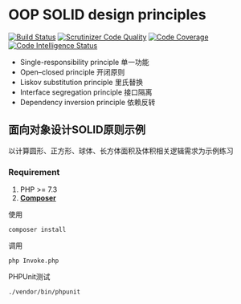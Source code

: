 # OOP SOLID design principles  
[![Build Status](https://travis-ci.org/angrygun/solid.svg?branch=master)](https://travis-ci.org/angrygun/solid) [![Scrutinizer Code Quality](https://scrutinizer-ci.com/g/angrygun/solid/badges/quality-score.png?b=master)](https://scrutinizer-ci.com/g/angrygun/solid/?branch=master) [![Code Coverage](https://scrutinizer-ci.com/g/angrygun/solid/badges/coverage.png?b=master)](https://scrutinizer-ci.com/g/angrygun/solid/?branch=master) [![Code Intelligence Status](https://scrutinizer-ci.com/g/angrygun/solid/badges/code-intelligence.svg?b=master)](https://scrutinizer-ci.com/code-intelligence)

* Single-responsibility principle 单一功能
* Open–closed principle 开闭原则
* Liskov substitution principle 里氏替换
* Interface segregation principle 接口隔离 
* Dependency inversion principle 依赖反转

## 面向对象设计SOLID原则示例

以计算圆形、正方形、球体、长方体面积及体积相关逻辑需求为示例练习

### Requirement
1. PHP >= 7.3
2. **[Composer](https://getcomposer.org/)**


使用
```
composer install
```

调用
```
php Invoke.php
```

PHPUnit测试
```
./vendor/bin/phpunit
```

